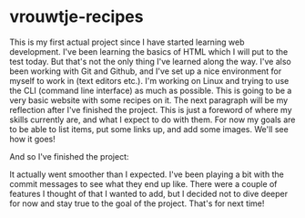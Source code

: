 # vrouwtje-recipes

This is my first actual project since I have started learning web development. I've been learning the basics of HTML which I will put to the test today. But that's not the only thing I've learned along the way. I've also been working with Git and Github, and I've set up a nice environment for myself to work in (text editors etc.). I'm working on Linux and trying to use the CLI (command line interface) as much as possible. This is going to be a very basic website with some recipes on it. The next paragraph will be my reflection after I've finished the project. This is just a foreword of where my skills currently are, and what I expect to do with them. For now my goals are to be able to list items, put some links up, and add some images. We'll see how it goes!

And so I've finished the project:

It actually went smoother than I expected. I've been playing a bit with the commit messages to see what they end up like. There were a couple of features I thought of that I wanted to add, but I decided not to dive deeper for now and stay true to the goal of the project. That's for next time!